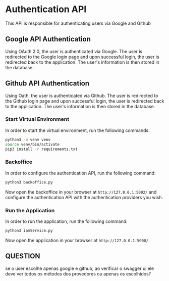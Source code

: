 # Authentication API

This API is responsible for authenticating users via Google and Github

## Google API Authentication

Using OAuth 2.0, the user is authenticated via Google. The user is redirected to the Google login page and upon successful login, the user is redirected back to the application. The user's information is then stored in the database.

## Github API Authentication

Using Oath, the user is authenticated via Github. The user is redirected to the Github login page and upon successful login, the user is redirected back to the application. The user's information is then stored in the database.

### Start Virtual Environment

In order to start the virtual environment, run the following commands:

```bash
python3 -m venv venv
source venv/bin/activate
pip3 install -r requirements.txt
```

### Backoffice

In order to configure the authentication API, run the following command:

```bash
python3 backoffice.py
```

Now open the backoffice in your browser at `http://127.0.0.1:5002/` and configure the authentication API with the authentication providers you wish.

### Run the Application

In order to run the application, run the following command:

```bash
python3 iamService.py
```

Now open the application in your browser at `http://127.0.0.1:5000/`.


## QUESTION
se o user escolhe apenas google e github, ao verificar o swagger ui ele deve ver todos os métodos dos provedores ou apenas os escolhidos?

